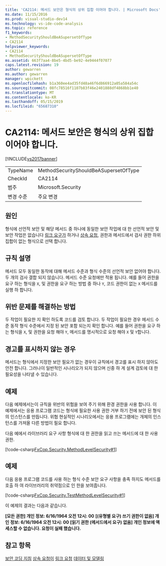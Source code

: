 ```yaml
---
title: 'CA2114: 메서드 보안은 형식의 상위 집합 이어야 합니다. | Microsoft Docs'
ms.date: 11/15/2016
ms.prod: visual-studio-dev14
ms.technology: vs-ide-code-analysis
ms.topic: reference
f1_keywords:
- MethodSecurityShouldBeASupersetOfType
- CA2114
helpviewer_keywords:
- CA2114
- MethodSecurityShouldBeASupersetOfType
ms.assetid: 663f7aa4-8be5-4bd5-be92-4e9444f07077
caps.latest.revision: 19
author: gewarren
ms.author: gewarren
manager: wpickett
ms.openlocfilehash: b1a360ee4ad35fd48a46f6d866912a05a584a54c
ms.sourcegitcommit: 08fc78516f1107b83f46e2401888df4868bb1e40
ms.translationtype: MT
ms.contentlocale: ko-KR
ms.lasthandoff: 05/15/2019
ms.locfileid: "65687310"
---
```

# <a name="ca2114-method-security-should-be-a-superset-of-type"></a>CA2114: 메서드 보안은 형식의 상위 집합이어야 합니다.
[!INCLUDE[vs2017banner](../includes/vs2017banner.md)]

|||
|-|-|
|TypeName|MethodSecurityShouldBeASupersetOfType|
|CheckId|CA2114|
|범주|Microsoft.Security|
|변경 수준|주요 변경|

## <a name="cause"></a>원인
 형식에 선언적 보안 및 해당 메서드 중 하나에 동일한 보안 작업에 대 한 선언적 보안 및 보안 작업은 없습니다 [링크 요구가](https://msdn.microsoft.com/library/a33fd5f9-2de9-4653-a4f0-d9df25082c4d) 하거나 [상속 요청](https://msdn.microsoft.com/28b9adbb-8f08-4f10-b856-dbf59eb932d9), 권한과 메서드에서 검사 권한 하위 집합이 없는 형식으로 선택 합니다.

## <a name="rule-description"></a>규칙 설명
 메서드 모두 동일한 동작에 대해 메서드 수준과 형식 수준의 선언적 보안 없어야 합니다. 두 개의 검사 결합 되지 않습니다. 메서드 수준 요청에만 적용 됩니다. 예를 들어 권한을 요구 하는 형식을 `X`, 및 권한을 요구 하는 방법 중 하나 `Y`, 코드 권한이 없는 `X` 메서드를 실행 하 합니다.

## <a name="how-to-fix-violations"></a>위반 문제를 해결하는 방법
 두 작업이 필요한 지 확인 하도록 코드를 검토 합니다. 두 작업이 필요한 경우 메서드 수준 동작 형식 수준에서 지정 된 보안 포함 되는지 확인 합니다. 예를 들어 권한을 요구 하는 형식을 `X`, 및 권한을 요청 해야 `Y`, 메서드를 명시적으로 요청 해야 `X` 및 `Y`합니다.

## <a name="when-to-suppress-warnings"></a>경고를 표시하지 않는 경우
 메서드는 형식에서 지정한 보안 필요가 없는 경우이 규칙에서 경고를 표시 하지 않아도 안전 합니다. 그러나이 일반적인 시나리오가 되지 않으며 신중 하 게 설계 검토에 대 한 필요성을 나타낼 수 있습니다.

## <a name="example"></a>예제
 다음 예제에서는이 규칙을 위반의 위험을 보여 주기 위해 환경 권한을 사용 합니다. 이 예제에서는 응용 프로그램 코드는 형식에 필요한 사용 권한 거부 하기 전에 보안 된 형식의 인스턴스를 만듭니다. 위협 현실적인 시나리오에서는 응용 프로그램에는 개체의 인스턴스를 가져올 다른 방법이 필요 합니다.

 다음 예에서 라이브러리 요구 사항 형식에 대 한 권한을 읽고 쓰는 메서드에 대 한 사용 권한.

 [!code-csharp[FxCop.Security.MethodLevelSecurity#1](../snippets/csharp/VS_Snippets_CodeAnalysis/FxCop.Security.MethodLevelSecurity/cs/FxCop.Security.MethodLevelSecurity.cs#1)]

## <a name="example"></a>예제
 다음 응용 프로그램 코드를 사용 하는 형식 수준 보안 요구 사항을 충족 하지도 메서드를 호출 하 여 라이브러리의 취약점으로 인 한을 보여줍니다.

 [!code-csharp[FxCop.Security.TestMethodLevelSecurity#1](../snippets/csharp/VS_Snippets_CodeAnalysis/FxCop.Security.TestMethodLevelSecurity/cs/FxCop.Security.TestMethodLevelSecurity.cs#1)]

 이 예제의 결과는 다음과 같습니다.

 **[모든 권한] 개인 정보: 6/16/1964 오전 12시: 00**
 **[(유형별 요구) 쓰기 권한이 없음] 개인 정보: 6/16/1964 오전 12시: 00**
 **[읽기 권한 (메서드에서 요구) 없음] 개인 정보에 액세스할 수 없습니다. 요청이 실패 했습니다.**
## <a name="see-also"></a>참고 항목
 [보안 코딩 지침](https://msdn.microsoft.com/library/4f882d94-262b-4494-b0a6-ba9ba1f5f177) [상속 요청이](https://msdn.microsoft.com/28b9adbb-8f08-4f10-b856-dbf59eb932d9) [링크 요청](https://msdn.microsoft.com/library/a33fd5f9-2de9-4653-a4f0-d9df25082c4d) [데이터 및 모델링](https://msdn.microsoft.com/library/8c37635d-e2c1-4b64-a258-61d9e87405e6)

